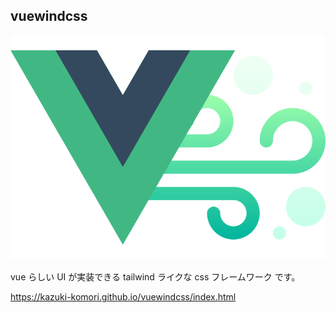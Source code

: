 ## vuewindcss

![logo](assets/image/icon.png)

vue らしい UI が実装できる tailwind ライクな css フレームワーク です。

https://kazuki-komori.github.io/vuewindcss/index.html

